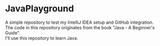 # JavaPlayground
A simple repository to test my IntelliJ IDEA setup and GitHub integration.  
The code in this repository originates from the book "Java - A Beginner's Guide".  
I'll use this repository to learn Java.
